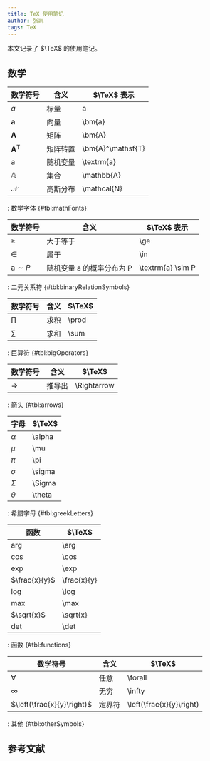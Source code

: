 ```yaml
---
title: TeX 使用笔记
author: 张凯
tags: TeX
---
```


本文记录了 $\TeX$ 的使用笔记。

<!--more-->

## 数学

| 数学符号            | 含义     | $\TeX$ 表示         |
|---------------------|----------|---------------------|
| $a$                 | 标量     | a                   |
| $\bm{a}$            | 向量     | \\bm{a}             |
| $\bm{A}$            | 矩阵     | \\bm{A}             |
| $\bm{A}^\mathsf{T}$ | 矩阵转置 | \\bm{A}^\\mathsf{T} |
| $\textrm{a}$        | 随机变量 | \\textrm{a}         |
| $\mathbb{A}$        | 集合     | \\mathbb{A}         |
| $\mathcal{N}$       | 高斯分布 | \\mathcal{N}        |

: 数学字体 {#tbl:mathFonts}

| 数学符号            | 含义                      | $\TeX$ 表示         |
|---------------------|---------------------------|---------------------|
| $\ge$               | 大于等于                  | \\ge                |
| $\in$               | 属于                      | \\in                |
| $\textrm{a} \sim P$ | 随机变量 a 的概率分布为 P | \\textrm{a} \\sim P |

: 二元关系符 {#tbl:binaryRelationSymbols}

| 数学符号 | 含义 | $\TeX$ |
|----------|------|--------|
| $\prod$  | 求积 | \\prod |
| $\sum$   | 求和 | \\sum  |

: 巨算符 {#tbl:bigOperators}

| 数学符号      | 含义   | $\TeX$       |
|---------------|--------|--------------|
| $\Rightarrow$ | 推导出 | \\Rightarrow |

: 箭头 {#tbl:arrows}

| 字母     | $\TeX$  |
|----------|---------|
| $\alpha$ | \\alpha |
| $\mu$    | \\mu    |
| $\pi$    | \\pi    |
| $\sigma$ | \\sigma |
| $\Sigma$ | \\Sigma |
| $\theta$ | \\theta |

: 希腊字母 {#tbl:greekLetters}

| 函数          | $\TeX$       |
|---------------|--------------|
| $\arg$        | \\arg        |
| $\cos$        | \\cos        |
| $\exp$        | \\exp        |
| $\frac{x}{y}$ | \\frac{x}{y} |
| $\log$        | \\log        |
| $\max$        | \\max        |
| $\sqrt{x}$    | \\sqrt{x}    |
| $\det$        | \\det        |

: 函数 {#tbl:functions}

| 数学符号                   | 含义   | $\TeX$                      |
|----------------------------|--------|-----------------------------|
| $\forall$                  | 任意   | \\forall                    |
| $\infty$                   | 无穷   | \\infty                     |
| $\left(\frac{x}{y}\right)$ | 定界符 | \\left(\\frac{x}{y}\\right) |

: 其他 {#tbl:otherSymbols}

## 参考文献
